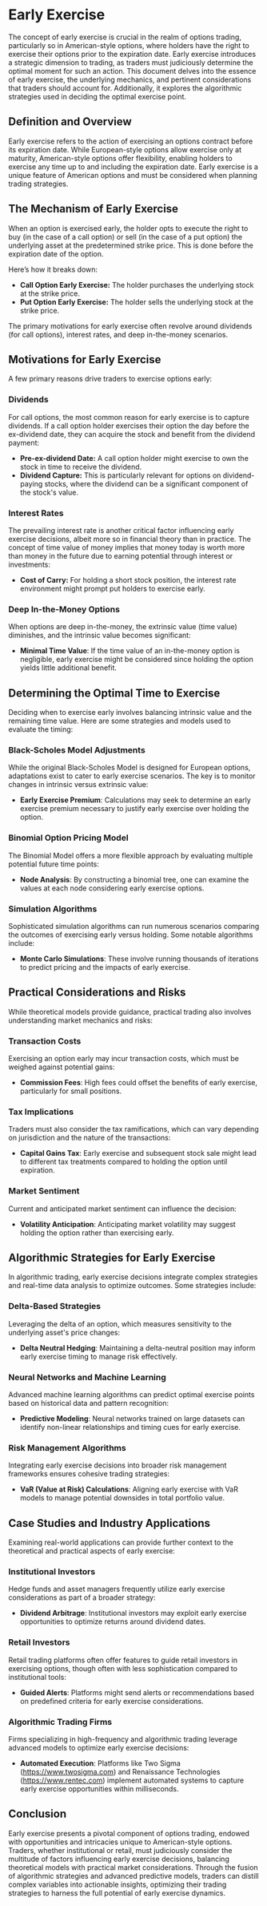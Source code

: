 # Early Exercise

The concept of early exercise is crucial in the realm of options trading, particularly so in American-style options, where holders have the right to exercise their options prior to the expiration date. Early exercise introduces a strategic dimension to trading, as traders must judiciously determine the optimal moment for such an action. This document delves into the essence of early exercise, the underlying mechanics, and pertinent considerations that traders should account for. Additionally, it explores the algorithmic strategies used in deciding the optimal exercise point.

## Definition and Overview

Early exercise refers to the action of exercising an options contract before its expiration date. While European-style options allow exercise only at maturity, American-style options offer flexibility, enabling holders to exercise any time up to and including the expiration date. Early exercise is a unique feature of American options and must be considered when planning trading strategies.

## The Mechanism of Early Exercise

When an option is exercised early, the holder opts to execute the right to buy (in the case of a call option) or sell (in the case of a put option) the underlying asset at the predetermined strike price. This is done before the expiration date of the option. 

Here’s how it breaks down:

- **Call Option Early Exercise:** The holder purchases the underlying stock at the strike price.
- **Put Option Early Exercise:** The holder sells the underlying stock at the strike price.

The primary motivations for early exercise often revolve around dividends (for call options), interest rates, and deep in-the-money scenarios.

## Motivations for Early Exercise

A few primary reasons drive traders to exercise options early:

### Dividends

For call options, the most common reason for early exercise is to capture dividends. If a call option holder exercises their option the day before the ex-dividend date, they can acquire the stock and benefit from the dividend payment:

- **Pre-ex-dividend Date:** A call option holder might exercise to own the stock in time to receive the dividend.
- **Dividend Capture:** This is particularly relevant for options on dividend-paying stocks, where the dividend can be a significant component of the stock's value.

### Interest Rates

The prevailing interest rate is another critical factor influencing early exercise decisions, albeit more so in financial theory than in practice. The concept of time value of money implies that money today is worth more than money in the future due to earning potential through interest or investments:

- **Cost of Carry:** For holding a short stock position, the interest rate environment might prompt put holders to exercise early.
  
### Deep In-the-Money Options

When options are deep in-the-money, the extrinsic value (time value) diminishes, and the intrinsic value becomes significant:

- **Minimal Time Value**: If the time value of an in-the-money option is negligible, early exercise might be considered since holding the option yields little additional benefit.
  
## Determining the Optimal Time to Exercise

Deciding when to exercise early involves balancing intrinsic value and the remaining time value. Here are some strategies and models used to evaluate the timing:

### Black-Scholes Model Adjustments

While the original Black-Scholes Model is designed for European options, adaptations exist to cater to early exercise scenarios. The key is to monitor changes in intrinsic versus extrinsic value:

- **Early Exercise Premium**: Calculations may seek to determine an early exercise premium necessary to justify early exercise over holding the option.

### Binomial Option Pricing Model

The Binomial Model offers a more flexible approach by evaluating multiple potential future time points:

- **Node Analysis**: By constructing a binomial tree, one can examine the values at each node considering early exercise options.

### Simulation Algorithms

Sophisticated simulation algorithms can run numerous scenarios comparing the outcomes of exercising early versus holding. Some notable algorithms include:

- **Monte Carlo Simulations**: These involve running thousands of iterations to predict pricing and the impacts of early exercise.
  
## Practical Considerations and Risks

While theoretical models provide guidance, practical trading also involves understanding market mechanics and risks:

### Transaction Costs

Exercising an option early may incur transaction costs, which must be weighed against potential gains:

- **Commission Fees**: High fees could offset the benefits of early exercise, particularly for small positions.

### Tax Implications

Traders must also consider the tax ramifications, which can vary depending on jurisdiction and the nature of the transactions:

- **Capital Gains Tax**: Early exercise and subsequent stock sale might lead to different tax treatments compared to holding the option until expiration.

### Market Sentiment

Current and anticipated market sentiment can influence the decision:

- **Volatility Anticipation**: Anticipating market volatility may suggest holding the option rather than exercising early.

## Algorithmic Strategies for Early Exercise

In algorithmic trading, early exercise decisions integrate complex strategies and real-time data analysis to optimize outcomes. Some strategies include:

### Delta-Based Strategies

Leveraging the delta of an option, which measures sensitivity to the underlying asset's price changes:

- **Delta Neutral Hedging**: Maintaining a delta-neutral position may inform early exercise timing to manage risk effectively.

### Neural Networks and Machine Learning

Advanced machine learning algorithms can predict optimal exercise points based on historical data and pattern recognition:

- **Predictive Modeling**: Neural networks trained on large datasets can identify non-linear relationships and timing cues for early exercise.

### Risk Management Algorithms

Integrating early exercise decisions into broader risk management frameworks ensures cohesive trading strategies:

- **VaR (Value at Risk) Calculations**: Aligning early exercise with VaR models to manage potential downsides in total portfolio value.

## Case Studies and Industry Applications

Examining real-world applications can provide further context to the theoretical and practical aspects of early exercise:

### Institutional Investors

Hedge funds and asset managers frequently utilize early exercise considerations as part of a broader strategy:

- **Dividend Arbitrage**: Institutional investors may exploit early exercise opportunities to optimize returns around dividend dates.

### Retail Investors

Retail trading platforms often offer features to guide retail investors in exercising options, though often with less sophistication compared to institutional tools:

- **Guided Alerts**: Platforms might send alerts or recommendations based on predefined criteria for early exercise considerations.

### Algorithmic Trading Firms

Firms specializing in high-frequency and algorithmic trading leverage advanced models to optimize early exercise decisions:

- **Automated Execution**: Platforms like Two Sigma (https://www.twosigma.com) and Renaissance Technologies (https://www.rentec.com) implement automated systems to capture early exercise opportunities within milliseconds.

## Conclusion

Early exercise presents a pivotal component of options trading, endowed with opportunities and intricacies unique to American-style options. Traders, whether institutional or retail, must judiciously consider the multitude of factors influencing early exercise decisions, balancing theoretical models with practical market considerations. Through the fusion of algorithmic strategies and advanced predictive models, traders can distill complex variables into actionable insights, optimizing their trading strategies to harness the full potential of early exercise dynamics.